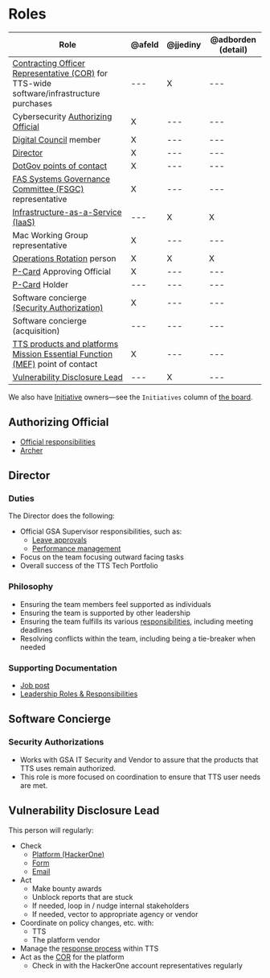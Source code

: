 # Roles

| Role                                                                                                                                                     | @afeld | @jjediny | @adborden (detail) |
| -------------------------------------------------------------------------------------------------------------------------------------------------------- | ------ | -------- | ------------------ |
| [Contracting Officer Representative (COR)][cor] for TTS-wide software/infrastructure purchases                                                           | ---    | X        | ---                |
| Cybersecurity [Authorizing Official](#authorizing-official)                                                                                              | X      | ---      | ---                |
| [Digital Council](https://docs.google.com/document/d/1v_kidGvpfVsMze-hJdaApI61Q3Vr6E-zZ5t79drnqIM/edit) member                                           | X      | ---      | ---                |
| [Director](#director)                                                                                                                                    | X      | ---      | ---                |
| [DotGov points of contact](https://home.dotgov.gov/management/#points-of-contact)                                                                        | X      | ---      | ---                |
| [FAS Systems Governance Committee (FSGC)](https://sites.google.com/a/gsa.gov/fas-systems-governance/home) representative                                 | X      | ---      | ---                |
| [Infrastructure-as-a-Service (IaaS)](https://before-you-ship.18f.gov/infrastructure/)                                                                    | ---    | X        | X                  |
| Mac Working Group representative                                                                                                                         | X      | ---      | ---                |
| [Operations Rotation](ops_rotation.md) person                                                                                                            | X      | X        | X                  |
| [P-Card](https://drive.google.com/drive/folders/1CkxpHq0mDFeAnXlaMQJ9RQOCioVHckgs) Approving Official                                                    | X      | ---      | ---                |
| [P-Card](https://drive.google.com/drive/folders/1CkxpHq0mDFeAnXlaMQJ9RQOCioVHckgs) Holder                                                                | ---    | ---      | ---                |
| Software concierge [(Security Authorization)](#security-authorizations)                                                                                  | X      | ---      | ---                |
| Software concierge (acquisition)                                                                                                                         | ---    | ---      | ---                |
| [TTS products and platforms Mission Essential Function (MEF)](https://drive.google.com/drive/folders/1I53LwxcMPHvoCWZziN4jvQ3wWFc2tvF8) point of contact | X      | ---      | ---                |
| [Vulnerability Disclosure Lead](#vulnerability-disclosure-lead)                                                                                          | ---    | X        | ---                |

We also have [Initiative](workflow.md#structure) owners—see the `Initiatives` column of [the board](https://github.com/orgs/18F/projects/11?fullscreen=true).

## Authorizing Official

- [Official responsibilities](https://www.gsa.gov/cdnstatic/ITSecurity21001L.pdf#page=18)
- [Archer](https://before-you-ship.18f.gov/ato/archer/)

## Director

### Duties

The Director does the following:

- Official GSA Supervisor responsibilities, such as:
  - [Leave approvals](https://handbook.tts.gsa.gov/leave/)
  - [Performance management](https://handbook.tts.gsa.gov/performance-management/)
- Focus on the team focusing outward facing tasks
- Overall success of the TTS Tech Portfolio

### Philosophy

- Ensuring the team members feel supported as individuals
- Ensuring the team is supported by other leadership
- Ensuring the team fulfills its various [responsibilities](https://handbook.tts.gsa.gov/tech-portfolio/), including meeting deadlines
- Resolving conflicts within the team, including being a tie-breaker when needed

### Supporting Documentation

- [Job post](https://join.tts.gsa.gov/join/technology-portfolio-director/)
- [Leadership Roles & Responsibilities](https://docs.google.com/document/d/1B4rtZd06w7ITABrjrGWRjAfU4f-go2jnuO_D0PokJMw/edit#heading=h.5lx1f0htbp8v)

## Software Concierge

### Security Authorizations

- Works with GSA IT Security and Vendor to assure that the products that TTS uses remain authorized.
- This role is more focused on coordination to ensure that TTS user needs are met.

## Vulnerability Disclosure Lead

This person will regularly:

- Check
  - [Platform (HackerOne)](https://hackerone.com/bugs)
  - [Form](https://docs.google.com/forms/d/e/1FAIpQLSdhr6REOq8QRZ3C2cRWVHWbjcGgdNL8_nVSGY1cBSl1-tfkWA/viewform)
  - [Email](https://groups.google.com/a/gsa.gov/forum/#!forum/tts-vulnerability-reports)
- Act
  - Make bounty awards
  - Unblock reports that are stuck
  - If needed, loop in / nudge internal stakeholders
  - If needed, vector to appropriate agency or vendor
- Coordinate on policy changes, etc. with:
  - TTS
  - The platform vendor
- Manage the [response process](https://handbook.tts.gsa.gov/responding-to-public-disclosure-vulnerabilities/) within TTS
- Act as the [COR][cor] for the platform
  - Check in with the HackerOne account representatives regularly

[cor]: https://docs.google.com/document/d/14xOFvIGwlG0Gbd52o1D4AyJ52RqzHpX91nfEYJKu5qQ/edit
